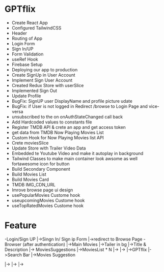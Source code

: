 # GPTflix
- Create React App
- Configured TailwindCSS
- Header
- Routing of App
- Login Form
- Sign In/UP
- Form Validation
- useRef Hook
- Firebase Setup
- Deploying our app to production
- Create SignUp in User Account
- Implement Sign User Account
- Created Redux Store with userSlice
- Implemented Sign Out
- Update Profile
- BugFix: SignUP user DisplayName and profile  picture udate 
- BugFix: if User is not logged in Redirect /browse to Login Page and vice-versa
- unsubscribed to the on onAuthStateChanged call back
- Add Hardcoded values to constants file 
- Register TMDB API & crete an app and get access token 
- get data from TMDB Now Playing Movies List
- Custom Hook for Now  Playing  Movies list API
- Crete moviesSlice
- Update Store with Trailer Video Data
- Embedded te Youtube Video and make it autoplay in background
- Tailwind Classes to make main container look awsome as well fortawesome icon for button
- Build Secondary  Component
- Build Movies List
- Build Movies Card
- TMDB IMG_CDN_URL
- Imrove browse page ui design
- usePopularMovies Custome hook
- useupcomingMovies Custome hook
- useTopRatedMovies Custome hook
# Feature
-Login/Sign UP
|->Singn In/ Sign ip Form
|->redirect to Browse Page
-Browser (after authentication)
|->Main Movies
    |->Tailer in bg
    |->Title & Description
    |-> MoviesSuggestions
    |->MoviesList * N
    |->
    |->
|->GPTflix
    |->Search Bar 
    |->Movies Suggestion  
    
|->
|->
|->